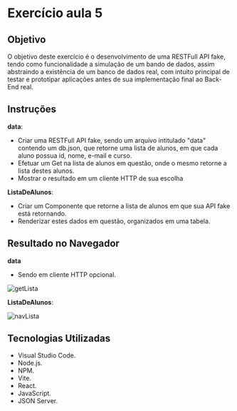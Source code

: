 # Exercício aula 5

## Objetivo

O objetivo deste exercício é o desenvolvimento de uma RESTFull API fake, tendo como funcionalidade a simulação de um bando de dados, assim abstraindo a existência de um banco de dados real, com intuito principal de testar e prototipar aplicações antes de sua implementação final ao Back-End real. 

## Instruções

**data**:
- Criar uma RESTFull API fake, sendo um arquivo intitulado "data" contendo um db.json, que retorne uma lista de alunos, em que cada aluno possua id, nome, e-mail e curso. 
- Efetuar um Get na lista de alunos em questão, onde o mesmo retorne a lista destes alunos.
- Mostrar o resultado em um cliente HTTP de sua escolha

**ListaDeAlunos**:
- Criar um Componente que retorne a lista de alunos em que sua API fake está retornando.
- Renderizar estes dados em questão, organizados em uma tabela. 

## Resultado no Navegador

**data** 
- Sendo em cliente HTTP opcional.

![getLista](https://github.com/user-attachments/assets/4b455bbc-d6df-49d7-9896-348265ff8f9f)

**ListaDeAlunos**: 

![navLista](https://github.com/user-attachments/assets/cb7518d2-af26-41a5-96e1-704207dba282)

## Tecnologias Utilizadas

- Visual Studio Code.
- Node.js.
- NPM.
- Vite.
- React.
- JavaScript.
- JSON Server.
